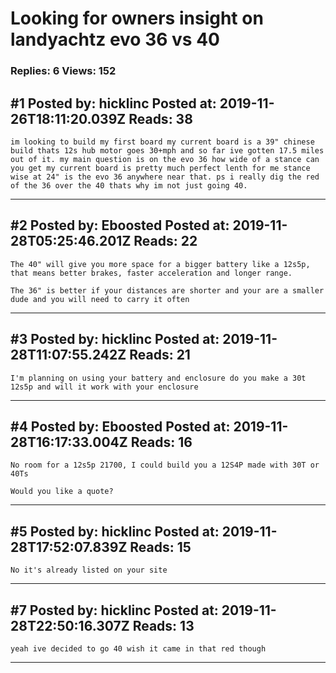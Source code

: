 # Looking for owners insight on landyachtz evo 36 vs 40

### Replies: 6 Views: 152

## \#1 Posted by: hicklinc Posted at: 2019-11-26T18:11:20.039Z Reads: 38

```
im looking to build my first board my current board is a 39" chinese build thats 12s hub motor goes 30+mph and so far ive gotten 17.5 miles out of it. my main question is on the evo 36 how wide of a stance can you get my current board is pretty much perfect lenth for me stance wise at 24" is the evo 36 anywhere near that. ps i really dig the red of the 36 over the 40 thats why im not just going 40.
```

---
## \#2 Posted by: Eboosted Posted at: 2019-11-28T05:25:46.201Z Reads: 22

```
The 40" will give you more space for a bigger battery like a 12s5p, that means better brakes, faster acceleration and longer range.

The 36" is better if your distances are shorter and your are a smaller dude and you will need to carry it often
```

---
## \#3 Posted by: hicklinc Posted at: 2019-11-28T11:07:55.242Z Reads: 21

```
I'm planning on using your battery and enclosure do you make a 30t 12s5p and will it work with your enclosure
```

---
## \#4 Posted by: Eboosted Posted at: 2019-11-28T16:17:33.004Z Reads: 16

```
No room for a 12s5p 21700, I could build you a 12S4P made with 30T or 40Ts

Would you like a quote?
```

---
## \#5 Posted by: hicklinc Posted at: 2019-11-28T17:52:07.839Z Reads: 15

```
No it's already listed on your site
```

---
## \#7 Posted by: hicklinc Posted at: 2019-11-28T22:50:16.307Z Reads: 13

```
yeah ive decided to go 40 wish it came in that red though
```

---
